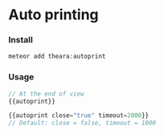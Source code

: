 # Auto printing

### Install

```js
meteor add theara:autoprint
```

### Usage

```js
// At the end of view
{{autoprint}}

{{autoprint close="true" timeout=2000}}
// Default: close = false, timeout = 1000
```